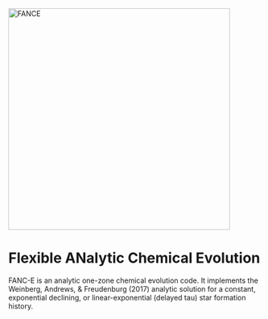 <img width="440" alt="FANCE" src="https://github.com/nmgountanis/FANC-E/assets/143458646/ade14d88-c85a-4de4-9334-8a8e2eb1ab82">

# Flexible ANalytic Chemical Evolution

FANC-E is an analytic one-zone chemical evolution code. It implements the Weinberg, Andrews, & Freudenburg (2017) analytic solution for a constant, exponential declining, or linear-exponential (delayed tau) star formation history.

